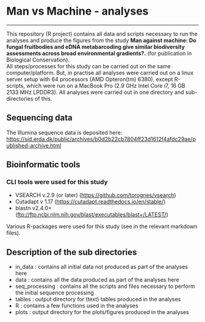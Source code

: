 # Man vs Machine - analyses  
___

This repository (R project) contains all data and scripts necessary to run the analyses and produce the figures from the study  **Man against machine: Do fungal fruitbodies and eDNA metabarcoding give similar biodiversity assessments across broad environmental gradients?.**  (for publication in Biological Conservation).  
All steps/processes for this study can be carried out on the same computer/platform. But, in practise all analyses were carried out on a linux server setup with 64 processors (AMD Opteron(tm) 6380), except R-scripts, which were run on a MacBook Pro (2.9 GHz Intel Core i7, 16 GB 2133 MHz LPDDR3).
All analyses were carried out in one directory and sub-directories of this.

## Sequencing data
The Illumina sequence data is deposited here: https://sid.erda.dk/public/archives/b0d2b22cb7804ff23d1612f4afdc29ae/published-archive.html

## Bioinformatic tools
### CLI tools were used for this study  

 * VSEARCH v.2.9 (or later) (https://github.com/torognes/vsearch) 
 * Cutadapt v 1.17 (https://cutadapt.readthedocs.io/en/stable/)  
 * blastn v2.4.0+ (ftp://ftp.ncbi.nlm.nih.gov/blast/executables/blast+/LATEST/) 
 
Various R-packages were used for this study (see in the relevant markdown files).  

## Description of the sub directories  

 * in_data : contains all initial data not produced as part of the analyses here  
 * data : contains all the data produced as part of the analyses here  
 * seq_processing : contains all the scripts and files necessary to perform the initial sequence processing  
 * tables : output directory for (text) tables produced in the analyses  
 * R : contains a few functions used in the analyses  
 * plots : output directory for the plots/figures produced in the analyses